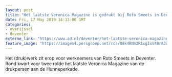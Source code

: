 ```yaml
---
layout: post
title: "Het laatste Veronica Magazine is gedrukt bij Roto Smeets in Deventer: ‘Het voelt als een begrafenis’"
date: Fri, 17 May 2019 14:13:00 GMT
categories: 
- overijssel 
- deventer 
externe_link: "https://www.ad.nl/deventer/het-laatste-veronica-magazine-is-gedrukt-bij-roto-smeets-in-deventer-het-voelt-als-een-begrafenis~af706d06/"
feature_image: "https://images4.persgroep.net/rcs/Q8k4RNm2R1xgIxV4BrAJW4TL7Tk/diocontent/148621843/_fitwidth/400/?appId=21791a8992982cd8da851550a453bd7f&quality=0.7"
---
```


Het (druk)werk zit erop voor werknemers van Roto Smeets in Deventer. Rond kwart voor twee rolde het laatste Veronica Magazine van de drukpersen aan de Hunneperkade.
